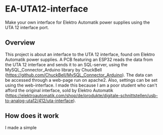 # EA-UTA12-interface
Make your own interface for Elektro Automatik power supplies using the UTA 12 interface port.

## Overview
This project is about an interface to the UTA 12 interface, found om Elektro Automatik power supplies.
A PCB featuring an ESP32 reads the data from the UTA 12 interface and sends it to an SQL-server, using the MySQL_Connector_Arduino library by ChuckBell (https://github.com/ChuckBell/MySQL_Connector_Arduino). 
The data can be accessed through a web-page run on apache2. Also, settings can be set using the web-interface.
I made this because I am a poor student who can't afford the original interface, sold by Elektro Automatik (https://elektroautomatik.com/shop/de/produkte/digitale-schnittstellen/usb-to-analog-uta12/412/uta-interface). 

## How does it work
I made a simple
